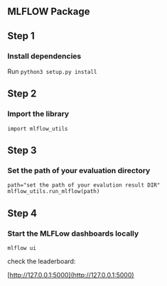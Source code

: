## MLFLOW Package 


## Step 1

### Install dependencies
Run `python3 setup.py install` 

## Step 2

### Import the library
`import mlflow_utils`

## Step 3

### Set the path of your evaluation directory

```
path="set the path of your evalution result DIR"
mlflow_utils.run_mlflow(path)
```

## Step 4
### Start the MLFLow dashboards locally

`mlflow ui`

check the leaderboard: 

[http://127.0.0.1:5000](http://127.0.0.1:5000)




